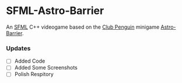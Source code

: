 # SFML-Astro-Barrier
An [SFML](https://www.sfml-dev.org) C++ videogame based on the [Club Penguin](https://en.wikipedia.org/wiki/Club_Penguin) minigame [Astro-Barrier](http://clubpenguin.wikia.com/wiki/Astro_Barrier).
### Updates
- [ ] Added Code
- [ ] Added Some Screenshots
- [ ] Polish Respitory
